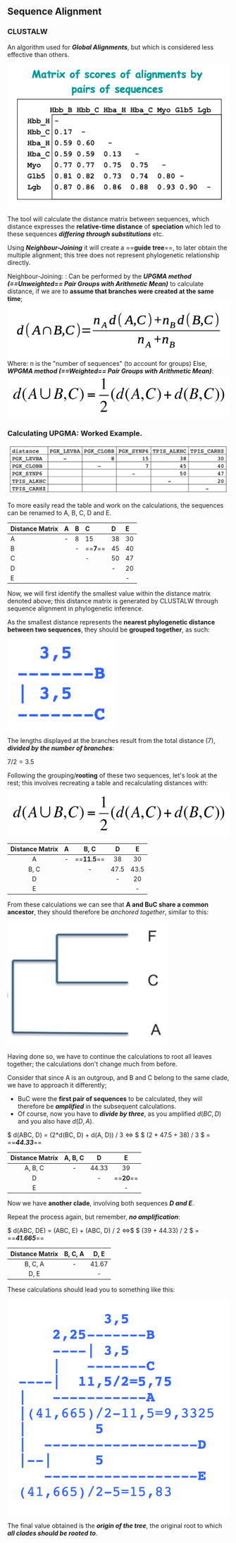 ## Sequence Alignment
### CLUSTALW

An algorithm used for ***Global Alignments***, but which is considered less effective than others.

![alt text](<Screenshot 2024-10-22 at 09.26.40.png>)

The tool will calculate the distance matrix between sequences, which distance expresses the **relative-time distance** of **speciation** which led to these sequences ***differing through substitutions*** etc.

Using ***Neighbour-Joining*** it will create a ==**guide tree**==, to later obtain the multiple alignment; this tree does not represent phylogenetic relationship directly.

Neighbour-Joining:
: Can be performed by the ***UPGMA method (==Unweighted== Pair Groups with Arithmetic Mean)*** to calculate distance, if we are to **assume that branches were created at the same time**; ![alt text](<Screenshot 2024-10-22 at 09.34.30.png>) Where: n is the "number of sequences" (to account for groups) 
Else, ***WPGMA method (==Weighted== Pair Groups with Arithmetic Mean)***: ![alt text](<Screenshot 2024-10-22 at 09.37.04.png>)

### Calculating UPGMA: Worked Example.

![alt text](<Screenshot 2024-11-02 at 17.29.56.png>)

To more easily read the table and work on the calculations, the sequences can be renamed to A, B, C, D and E.

| Distance Matrix | A | B | C | D | E |
| :------ | :------ | :------ | :------ | :------ | :------ |
| A | \- | 8 | 15 | 38 | 30 |
| B |  | \- | ==**7**== | 45 | 40 |
| C |  |  | \- | 50 | 47 |
| D |  |  |  | \- | 20 |
| E |  |  |  |  | \- |

Now, we will first identify the smallest value within the distance matrix denoted above; this distance matrix is generated by CLUSTALW through sequence alignment in phylogenetic inference.

As the smallest distance represents the **nearest phylogenetic distance between two sequences**, they should be **grouped together**, as such:

![alt text](<Screenshot 2024-11-02 at 19.55.15.png>)

The lengths displayed at the branches result from the total distance (7), ***divided by the number of branches***:

$7 / 2 = 3.5$

Following the grouping/**rooting** of these two sequences, let's look at the rest; this involves recreating a table and recalculating distances with:

![alt text](<Screenshot 2024-10-22 at 09.37.04.png>)

| Distance Matrix | A | B, C | D | E |
| :---: | :---: | :---: | :---: | :---: |
| A | \- | ==**11.5**== | 38 | 30 |
| B, C |  | \- | 47.5 | 43.5 |
| D |  |  | \- | 20 |
| E |  |  |  | \- |

From these calculations we can see that **A and BuC share a common ancestor**, they should therefore be *anchored together*, similar to this:

![alt text](<Screenshot 2024-11-02 at 18.41.20.png>)

Having done so, we have to continue the calculations to root all leaves together; the calculations don't change much from before.

Consider that since A is an outgroup, and B and C belong to the same clade, we have to approach it differently;

* BuC were the **first pair of sequences** to be calculated, they will therefore be ***amplified*** in the subsequent calculations.
* Of course, now you have to ***divide by three***, as you amplified $d(BC, D)$ and you also have $d(D, A)$. 

$ d(ABC, D) = (2*d(BC, D) + d(A, D)) / 3 <=> $
$ (2 * 47.5 + 38) / 3 $ = ==***44.33***==

| Distance Matrix | A, B, C | D | E |
| :---: | :---: | :---: | :---: |
| A, B, C | \- | 44.33 | 39 |
| D |  | \- | ==**20**== |
| E |  |  | \- |

Now we have **another clade**, involving both sequences ***D and E***.

Repeat the process again, but remember, ***no amplification***:

$ d(ABC, DE) = (ABC, E) + (ABC, D) / 2 <=>$
$ (39 + 44.33) / 2 $ = ==***41.665***==

| Distance Matrix | B, C, A | D, E |
| :---: | :---: | :---: | 
| B, C, A | \- | 41.67 |
| D, E |  | \- | 

These calculations should lead you to something like this:

![alt text](<Screenshot 2024-11-02 at 19.33.14.png>)

The final value obtained is the ***origin of the tree***, the original root to which ***all clades should be rooted to***.


